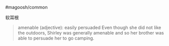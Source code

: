 #magoosh/common

软耳根

> amenable (adjective): easily persuaded 
Even though she did not like the outdoors, Shirley was generally amenable and so her brother was able to persuade her to go camping. 
